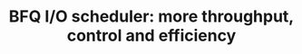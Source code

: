 ---
categories:
- bkk19
description: 'DescriptionThis presentation is a report on the last improvements on
  the BFQ I/O scheduler. These improvements benefit virtually any system, from embedded
  devices, to personal systems, to nodes in a data center.<br><br>This first set of
  changes concerns throughput. In the most complex scenarios for guaranteeing I/O
  bandwidths, BFQ delivers up to five-time higher throughput than existing solutions.
  But the same mechanisms that gained BFQ this primacy become a hindrance with some
  deceptive workloads. These workloads trick BFQ mechanisms into wrongly believing
  that some I/O flows need to be privileged with respect to other flows, even at the
  expense of losing throughput dramatically. In contrast, total throughout is the
  only performance parameter that matters. We took countermeasures to offset this
  loss of throughput, countermeasures that fully succeed with some&nbsp;<br>unfriendly
  workloads.<br><br>Then, as for I/O control, the combination of several new improvements
  and fixes let the worst-case start-up time of applications drop by an additional
  35%. We show these results not only through graphs, but also through a new demo
  with a Chromebook.<br><br>The last contributions shown in this presentation are
  about<br>efficiency. In fact, even the execution overhead of an I/O scheduler may
  limit maximum throughput with very fast drives. So, to reduce BFQ overhead, we tried
  to turn some properties of these drives into BFQs advantage: we looked for costly
  optimizations that are no longer necessary with these drives. We found some, and
  added controls that automatically turn them off when not needed.'
image:
  featured: 'true'
  path: /assets/images/featured-images/bkk19/BKK19-510.png
session_attendee_num: '12'
session_id: BKK19-510
session_room: Session Room 3 (Lotus 10)
session_slot:
  end_time: '2019-04-05 11:55:00'
  start_time: '2019-04-05 11:30:00'
session_speakers:
- speaker_bio: Paolo Valente is an Assistant Professor of Computer Science at the
    University of Modena and Reggio Emilia, Italy. Some of his activities focus on
    scheduling algorithms for transmission links, storage devices, and CPUs. As for
    transmission links, Paolo is one of the authors of the QFQ packet scheduler, which
    has been in the Linux kernel until 3.7, after that it has been replaced by QFQ+,
    a faster variant defined and implemented by Paolo himself. Paolo is also the author
    of the last version of the BFQ I/O scheduler, which seems to be on the right track
    to replace the current default I/O scheduler in Linux. Finally, Paolo has also
    defined and implemented other algorithms, part of which are now in FreeBSD, and
    has provided new theoretic results concerning multiprocessor scheduling. Paolo
    has given about thirty talks, as an invited speaker or to present his scientific
    papers.
  speaker_company: University of Modena and Reggio Emilia, Italy
  speaker_image: /assets/images/speakers/bkk19/paolo-valente.jpg
  speaker_location: Modena - Italy
  speaker_name: Paolo Valente
  speaker_position: Assistant Professor of CS
  speaker_username: paolo.valente
- speaker_bio: Paolo Valente is an Assistant Professor of Computer Science at the<br
    /> University of Modena and Reggio Emilia, Italy, and a collaborator of<br />
    the Linaro engineering organization. Paolos main activities focus on<br /> scheduling
    algorithms for storage devices, transmission links and<br /> CPUs. In this respect,
    Paolo is the author of the last version of the<br /> BFQ I/O scheduler. BFQ entered
    the Linux kernel from 4.12, providing<br /> unprecedented low-latency and fairness
    guarantees. As for transmission<br /> links, Paolo is one of the authors of the
    QFQ packet scheduler, which<br /> has been in the Linux kernel until 3.7, after
    that it has been<br /> replaced by QFQ+, a faster variant defined and implemented
    by Paolo<br /> himself. Finally, Paolo has also defined and implemented other<br
    /> algorithms, part of which are now in FreeBSD, and has provided new<br /> theoretic
    results on multiprocessor scheduling.<br /> <br /> Paolo has given about forty
    talks, as an invited speaker or to present<br /> his scientific papers.
  speaker_company: Linaro
  speaker_image: /assets/images/speakers/bkk19/paolo-valente.jpg
  speaker_location: ''
  speaker_name: Paolo Valente
  speaker_position: Linaro, Collaborator, Assistant professor
  speaker_username: paolo_valente.1xog4ur7
session_track: Linux Kernel
tag: session
tags:
- Power Management
title: 'BFQ I/O scheduler: more throughput, control and efficiency'
---